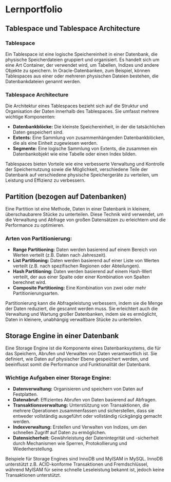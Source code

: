 # Lernportfolio

## Tablespace und Tablespace Architecture

### Tablespace
Ein Tablespace ist eine logische Speichereinheit in einer Datenbank, die physische Speicherdateien gruppiert und organisiert. Es handelt sich um eine Art Container, der verwendet wird, um Tabellen, Indizes und andere Objekte zu speichern. In Oracle-Datenbanken, zum Beispiel, können Tablespaces aus einer oder mehreren physischen Dateien bestehen, die Datenbankdateien genannt werden. 

### Tablespace Architecture
Die Architektur eines Tablespaces bezieht sich auf die Struktur und Organisation der Daten innerhalb des Tablespaces. Sie umfasst mehrere wichtige Komponenten:

- **Datenbankblöcke:** Die kleinste Speichereinheit, in der die tatsächlichen Daten gespeichert sind.
- **Extents:** Eine Sammlung von zusammenhängenden Datenbankblöcken, die als eine Einheit zugewiesen werden.
- **Segmente:** Eine logische Sammlung von Extents, die zusammen ein Datenbankobjekt wie eine Tabelle oder einen Index bilden.

Tablespaces bieten Vorteile wie eine verbesserte Verwaltung und Kontrolle der Speichernutzung sowie die Möglichkeit, verschiedene Teile der Datenbank auf verschiedene physische Speichergeräte zu verteilen, um Leistung und Effizienz zu verbessern.

## Partition (bezogen auf Datenbanken)

Eine Partition ist eine Methode, Daten in einer Datenbank in kleinere, überschaubarere Stücke zu unterteilen. Diese Technik wird verwendet, um die Verwaltung und Abfrage von großen Datensätzen zu erleichtern und die Performance zu optimieren. 

### Arten von Partitionierung:
- **Range Partitioning:** Daten werden basierend auf einem Bereich von Werten verteilt (z.B. Daten nach Jahreszeit).
- **List Partitioning:** Daten werden basierend auf einer Liste von Werten verteilt (z.B. nach spezifischen Regionen oder Abteilungen).
- **Hash Partitioning:** Daten werden basierend auf einem Hash-Wert verteilt, der aus einer Spalte oder einer Kombination von Spalten berechnet wird.
- **Composite Partitioning:** Eine Kombination von zwei oder mehr Partitionierungsarten.

Partitionierung kann die Abfrageleistung verbessern, indem sie die Menge der Daten reduziert, die gescannt werden muss. Sie erleichtert auch die Verwaltung und Wartung großer Datenbanken, indem sie es ermöglicht, Daten in kleinere, unabhängig verwaltbare Stücke zu unterteilen.

## Storage Engine in einer Datenbank

Eine Storage Engine ist die Komponente eines Datenbanksystems, die für das Speichern, Abrufen und Verwalten von Daten verantwortlich ist. Sie definiert, wie Daten auf physischer Ebene gespeichert werden, und beeinflusst somit die Performance und Funktionalität der Datenbank. 

### Wichtige Aufgaben einer Storage Engine:
- **Datenverwaltung:** Organisieren und speichern von Daten auf Festplatten.
- **Datenabruf:** Effizientes Abrufen von Daten basierend auf Abfragen.
- **Transaktionsverwaltung:** Unterstützung von Transaktionen, die mehrere Operationen zusammenfassen und sicherstellen, dass sie entweder vollständig ausgeführt oder vollständig rückgängig gemacht werden.
- **Indexverwaltung:** Erstellen und Verwalten von Indizes, um den schnellen Zugriff auf Daten zu ermöglichen.
- **Datensicherheit:** Gewährleistung der Datenintegrität und -sicherheit durch Mechanismen wie Sperren, Protokollierung und Wiederherstellung.

Beispiele für Storage Engines sind InnoDB und MyISAM in MySQL. InnoDB unterstützt z.B. ACID-konforme Transaktionen und Fremdschlüssel, während MyISAM für seine schnelle Leseleistung bekannt ist, jedoch keine Transaktionen unterstützt.
